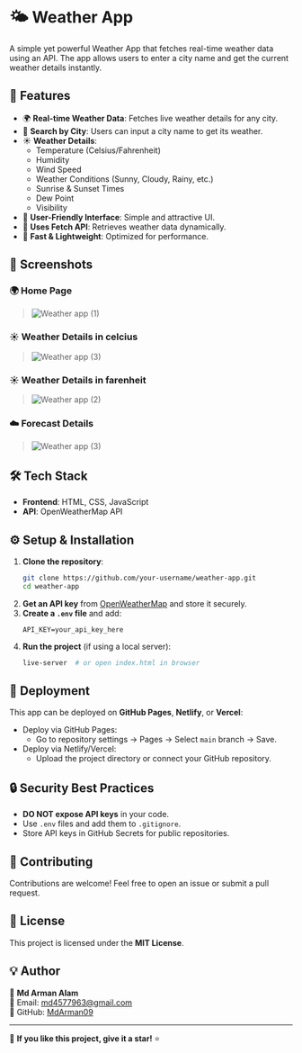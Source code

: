 # 🌤 Weather App

A simple yet powerful Weather App that fetches real-time weather data using an API. The app allows users to enter a city name and get the current weather details instantly.

## 🚀 Features

- 🌍 **Real-time Weather Data**: Fetches live weather details for any city.
- 📍 **Search by City**: Users can input a city name to get its weather.
- ☀️ **Weather Details**:
  - Temperature (Celsius/Fahrenheit)
  - Humidity
  - Wind Speed
  - Weather Conditions (Sunny, Cloudy, Rainy, etc.)
  - Sunrise & Sunset Times
  - Dew Point
  - Visibility
- 🎨 **User-Friendly Interface**: Simple and attractive UI.
- 📜 **Uses Fetch API**: Retrieves weather data dynamically.
- 🚀 **Fast & Lightweight**: Optimized for performance.

## 📸 Screenshots
### 🌍 Home Page
> ![Weather app (1)](https://github.com/user-attachments/assets/633ce9d0-48a4-425a-b11b-7d59f3b0f44e)
### ☀️ Weather Details in celcius
> ![Weather app (3)](https://github.com/user-attachments/assets/4a1e207d-e3cd-4c39-8054-eac2a335d188)
### ☀️ Weather Details in farenheit
> ![Weather app (2)](https://github.com/user-attachments/assets/cf176e55-7dcd-4555-a8d1-f2d014e72b73)
### ☁️ Forecast Details
> ![Weather app (3)](https://github.com/user-attachments/assets/fecd6892-1d74-4d87-80d7-ee555f4f86fd)

## 🛠 Tech Stack

- **Frontend**: HTML, CSS, JavaScript
- **API**: OpenWeatherMap API

## ⚙️ Setup & Installation

1. **Clone the repository**:
   ```sh
   git clone https://github.com/your-username/weather-app.git
   cd weather-app
   ```
2. **Get an API key** from [OpenWeatherMap](https://openweathermap.org/api) and store it securely.
3. **Create a `.env` file** and add:
   ```env
   API_KEY=your_api_key_here
   ```
4. **Run the project** (if using a local server):
   ```sh
   live-server  # or open index.html in browser
   ```

## 🚀 Deployment

This app can be deployed on **GitHub Pages**, **Netlify**, or **Vercel**:
- Deploy via GitHub Pages:
  - Go to repository settings → Pages → Select `main` branch → Save.
- Deploy via Netlify/Vercel:
  - Upload the project directory or connect your GitHub repository.

## 🔒 Security Best Practices

- **DO NOT expose API keys** in your code.
- Use `.env` files and add them to `.gitignore`.
- Store API keys in GitHub Secrets for public repositories.

## 🤝 Contributing

Contributions are welcome! Feel free to open an issue or submit a pull request.

## 📜 License

This project is licensed under the **MIT License**.

## 💡 Author

👤 **Md Arman Alam**  
📧 Email: [md4577963@gmail.com](mailto:md45577963@gmail.com)  
🔗 GitHub: [MdArman09](https://github.com/MdArman09)

---
🌟 **If you like this project, give it a star!** ⭐

